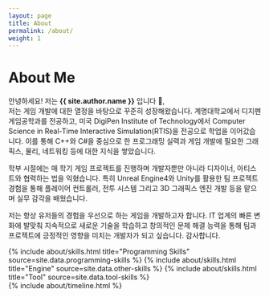 ```yaml
---
layout: page
title: About
permalink: /about/
weight: 1
---
```


# **About Me**

안녕하세요! 저는 **{{ site.author.name }}** 입니다 :wave:,<br>
저는 게임 개발에 대한 열정을 바탕으로 꾸준히 성장해왔습니다. 계명대학교에서 디지펜게임공학과를 전공하고, 미국 DigiPen Institute of Technology에서 Computer Science in Real-Time Interactive Simulation(RTIS)을 전공으로 학업을 이어갔습니다. 이를 통해 C++와 C#을 중심으로 한 프로그래밍 실력과 게임 개발에 필요한 그래픽스, 물리, 네트워킹 등에 대한 지식을 쌓았습니다.

학부 시절에는 매 학기 게임 프로젝트를 진행하며 개발자뿐만 아니라 디자이너, 아티스트와 협력하는 법을 익혔습니다. 특히 Unreal Engine4와 Unity를 활용한 팀 프로젝트 경험을 통해 플레이어 컨트롤러, 전투 시스템 그리고 3D 그래픽스 엔진 개발 등을 맡으며 실무 감각을 배웠습니다.

저는 항상 유저들의 경험을 우선으로 하는 게임을 개발하고자 합니다. IT 업계의 빠른 변화에 발맞춰 지속적으로 새로운 기술을 학습하고 창의적인 문제 해결 능력을 통해 팀과 프로젝트에 긍정적인 영향을 미치는 개발자가 되고 싶습니다. 감사합니다.


<div class="row">
{% include about/skills.html title="Programming Skills" source=site.data.programming-skills %}
{% include about/skills.html title="Engine" source=site.data.other-skills %}
{% include about/skills.html title="Tool" source=site.data.tool-skills %}
</div>

 <div class="row">
 {% include about/timeline.html %}
 </div>